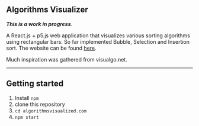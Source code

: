 ## Algorithms Visualizer

***This is a work in progress***.

A React.js + p5.js web application that visualizes various sorting algorithms using rectangular bars. So far implemented Bubble, Selection and Insertion sort.
The website can be found [here](https://algorithmsvisualized.com).

Much inspiration was gathered from visualgo.net.

___

## Getting started
1. Install ```npm```
2. clone this repository
3. ```cd algorithmsvisualized.com```
4. ```npm start```

